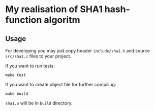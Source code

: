 # My realisation of SHA1 hash-function algoritm

## Usage
For developing you may just copy header `include/sha1.h` and source `src/sha1.c` files to your project.

If you want to run tests:
```shell
make test
```

If you want to create object file for further compiling:
```shell
make build
```

`sha1.o` will be in `build` directory.

